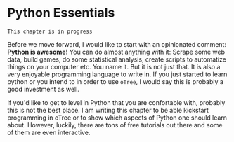 # Python Essentials 
```{note}
This chapter is in progress
```

Before we move forward, I would like to start with an opinionated comment: **Python is awesome!** You can do almost anything with it: Scrape some web data, build games, do some statistical analysis, create scripts to automatize things on your computer etc. You name it. But it is not just that. It is also a very enjoyable programming language to write in. If you just started to learn python or you intend to in order to use `oTree`, I would say this is probably a good investment as well. 

If you'd like to get to level in Python that you are confortable with, probably this is not the best place. I am writing this chapter to be able kickstart programming in oTree or to show which aspects of Python one should learn about. However, luckily, there are tons of free tutorials out there and some of them are even interactive. 


